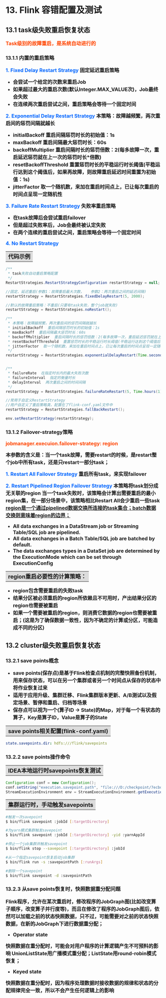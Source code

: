 # 13. Flink 容错配置及测试

## 13.1 task级失败重启恢复状态

<font color=OrangeRed size=3><b>Task级别的故障重启，是系统自动进行的</b></font>

### 13.1.1 内置的重启策略

<font color=#0066FF size=3><b>1. Fixed Delay Restart Strategy</b></font>
<font size=3><b>固定延迟重启策略</b></font>

- <font size=3><b>会尝试一个给定的次数来重启Job</b></font>
- <font size=3><b>如果超过最大的重启次数(默认Integer.MAX_VALUE次)，Job最终会失败</b></font>
- <font size=3><b>在连续两次重启尝试之间，重启策略会等待一个固定时间
</b></font>

<font color=#0066FF size=3><b>2. Exponential Delay Restart Strategy</b></font>
<font size=3><b>本策略：故障越频繁，两次重启间的惩罚间隔就越长</b></font>

- <font size=3><b>initialBackoff  重启间隔惩罚时长的初始值：1s</b></font>
- <font size=3><b>maxBackoff  重启间隔最大惩罚时长：60s</b></font>
- <font size=3><b>backoffMultiplier  重启间隔时长的惩罚倍数：2(每多故障一次，重启延迟惩罚就在上一次的惩罚时长*倍数)</b></font>
- <font size=3><b>resetBackoffThreshold  重置惩罚时长的平稳运行时长阈值(平稳运行达到这个阈值后，如果再故障，则故障重启延迟时间重置为初始值：1s)</b></font>
- <font size=3><b>jitterFactor  取一个随机数，来加在重启时间点上，已让每次重启的时间点呈现一定随机性
</b></font>

<font color=#0066FF size=3><b>3. Failure Rate Restart Strategy</b></font>
<font size=3><b>失败率重启策略</b></font>

- <font size=3><b>在task故障后会尝试重启failover</b></font>
- <font size=3><b>但是超过失败率后，Job会最终被认定失败</b></font>
- <font size=3><b>在两个连续的重启尝试之间，重启策略会等待一个固定时间
</b></font>

<font color=#0066FF size=3><b>4. No Restart Strategy</b></font>



<table><tr><td bgcolor=Gainsboro><font size=4><b>代码示例</td></tr></table>

```java
/**
 * task失败自动重启策略配置
 */
RestartStrategies.RestartStrategyConfiguration restartStrategy = null;

//固定、延迟重启(参数1：故障重启最大次数，   参数2：两次重启之间的延迟间隔)
restartStrategy = RestartStrategies.fixedDelayRestart(5, 2000);

//默认的故障重启策略：不重启(只要有task失败，整个job就失败)
restartStrategy = RestartStrategies.noRestart();

/**
 * 本策略：故障越频繁，两次重启间的惩罚间隔就越长
 * initialBackoff  重启间隔惩罚时长的初始值：1s
 * maxBackoff  重启间隔最大惩罚时长：60s
 * backoffMultiplier  重启间隔时长的惩罚倍数：2(每多故障一次，重启延迟惩罚就在上一次的惩罚时长*倍数)
 * resetBackoffThreshold  重置惩罚时长的平稳运行时长阈值(平稳运行达到这个阈值后，如果再故障，则故障重启延迟时间重置为初始值：1s)
 * jitterFactor  取一个随机数，来加在重启时间点上，已让每次重启的时间点呈现一定随机性
 */
restartStrategy = RestartStrategies.exponentialDelayRestart(Time.seconds(1), Time.seconds(60), 2.0, Time.hours(1), 1.0);


/**
 * failureRate  在指定时长内的最大失败次数
 * failureInterval  指定的衡量时长
 * delayInterval  两次重启之间的时间间隔
 */
restartStrategy = RestartStrategies.failureRateRestart(5, Time.hours(1), Time.seconds(5));

//常用于自定义RestartStrategy
//用户自定义了重启策略类，配置在了flink-conf.yaml文件中
restartStrategy = RestartStrategies.fallBackRestart();

env.setRestartStrategy(restartStrategy);
```




### 13.1.2 Failover-strategy策略


<font color=OrangeRed size=3><b>jobmanager.execuion.failover-strategy: region</b></font>

<font size=3><b>本参数的含义是：当一个task故障，需要restart的时候，是restart整个job中所有task，还是只restart一部分task；
</b></font>

<font color=#0066FF size=3><b>1. Restart All Failover Strategy</b></font>
<font size=3><b>重启所有task，来实现failover
</b></font>

<font color=#0066FF size=3><b>2. Restart Pipelined Region Failover Strategy</b></font>
<font size=3><b>本策略将task划分成无关联的region</b></font>
<font size=3><b>当一个task失败时，该策略会计算出需要重启的最小region集，在一部分场景中，该策略相比Restart All会少重启一些task</b></font>
<font size=3><b><u>region是一个通过pipelined数据交换所连接的task集合；batch数据交换则意味着region的边界；</u></b></font>

- <font size=3><b>All data exchanges in a DataStream job or Streaming Table/SQL job are pipelined.</b></font>
- <font size=3><b>All data exchanges in a Batch Table/SQL job are batched by default.</b></font>
- <font size=3><b>The data exchanges types in a DataSet job are determined  by the ExecutionMode which can be set through ExecutionConfig
</b></font>


<table><tr><td bgcolor=Gainsboro><font size=4><b>region重启必要性的计算策略：</td></tr></table>

- <font size=3><b>region包含需要重启的失败task</b></font>
- <font size=3><b>结果分区被必须重启的region所依赖且不可用时，产出结果分区的region也需要被重启</b></font>
- <font size=3><b>如果一个需要被重启的region，则消费它数据的region也需要被重启；(这是为了确保数据一致性，因为不确定的计算或分区，可能造成不同的分区)
</b></font>




## 13.2 cluster级失败重启恢复状态

### 13.2.1 save points概念

- <font size=3><b>save points(保存点)是基于Flink检查点机制的完整快照备份机制，用来保存状态，可以在另一个集群或者另一个时间点从保存的状态中将作业恢复过来</b></font>
- <font size=3><b>适用于应用升级、集群迁移、Flink集群版本更新、A/B测试以及假定场景、暂停和重启、归档等场景</b></font>
- <font size=3><b>保存点可以视为一个(算子ID -> State)的Map，对于每一个有状态的算子，Key是算子ID，Value是算子的State
</b></font>

<table><tr><td bgcolor=Gainsboro><font size=4><b>save points相关配置(flink-conf.yaml)</td></tr></table>

```yaml
state.savepoints.dir: hdfs:///flink/savepoints
```



### 13.2.2 save points操作命令

<table><tr><td bgcolor=Gainsboro><font size=4><b>IDEA本地运行时savepoints恢复测试</td></tr></table>

```java
Configuration conf = new Configuration();
conf.setString("execution.savepoint.path", "file:///D:/checkpoint/7ecbd4f9ahiagq15ag161ahk/chk-154");
StreamExecutionEnvironment env = StreamExecutionEnvironment.getExecutionEnvironment(conf);
```


<table><tr><td bgcolor=Gainsboro><font size=4><b>集群运行时，手动触发savepoints</td></tr></table>

```bash
#触发一次savepoint
$ bin/flink savepoint :jobId [:targetDirectory]

#为yarn模式集群触发savepoint
$ bin/flink savepoint :jobId [:targetDirectory] -yid :yarnAppId

#停止一个job集群并触发savepoint
$ bin/flink stop --savepoint [:targetDirectory] :jobId

#从一个指定savepoint恢复启动job集群
$ bin/flink run -s :savepointPath [:runArgs]

#删除一个savepoint
$ bin/flink savepoint -d :savepointPath
```



### 13.2.3 从save points恢复时，快照数据重分配问题

<font size=3><b>Flink程序，允许在某次重启时，修改程序的JobGraph图(比如改变算子顺序，改变算子并行度等)，而且在修改了程序的JobGraph图后，依然可以加载之前的状态快照数据，只不过，可能需要对之前的状态快照数据，在新的JobGraph下进行数据重分配；</b></font>

- <font size=3><b>Operator state</b></font>

<font size=3><b>快照数据在重分配时，可能会对用户程序的计算逻辑产生不可预料的影响
UnionListState用广播模式重分配；ListState用round-robin模式恢复；</b></font>

- <font size=3><b>Keyed state</b></font>

<font size=3><b>快照数据在重分配时，因为程序处理数据时接收数据的规律和状态的分配规律完全一致，所以不会产生任何逻辑上的影响
</b></font>